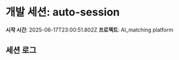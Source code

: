 # 개발 세션: auto-session

**시작 시간**: 2025-06-17T23:00:51.802Z
**프로젝트**: AI_matching platform

## 세션 로그

